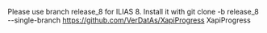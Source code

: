 Please use branch release_8 for ILIAS 8. 
Install it with git clone -b release_8 --single-branch https://github.com/VerDatAs/XapiProgress XapiProgress
